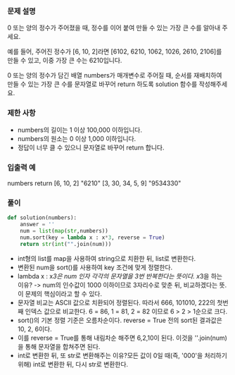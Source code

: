 ### **문제 설명**

0 또는 양의 정수가 주어졌을 때, 정수를 이어 붙여 만들 수 있는 가장 큰 수를 알아내 주세요.

예를 들어, 주어진 정수가 [6, 10, 2]라면 [6102, 6210, 1062, 1026, 2610, 2106]를 만들 수 있고, 이중 가장 큰 수는 6210입니다.

0 또는 양의 정수가 담긴 배열 numbers가 매개변수로 주어질 때, 순서를 재배치하여 만들 수 있는 가장 큰 수를 문자열로 바꾸어 return 하도록 solution 함수를 작성해주세요.

### 제한 사항

- numbers의 길이는 1 이상 100,000 이하입니다.
- numbers의 원소는 0 이상 1,000 이하입니다.
- 정답이 너무 클 수 있으니 문자열로 바꾸어 return 합니다.

### 입출력 예

numbers	return
[6, 10, 2]	"6210"
[3, 30, 34, 5, 9]	"9534330"
### 풀이
```python
def solution(numbers):
    answer = ''
    num = list(map(str,numbers))
    num.sort(key = lambda x : x*3, reverse = True)
    return str(int("".join(num)))

```
- int형의 list를 map을 사용하여 string으로 치환한 뒤, list로 변환한다.
- 변환된 num을 sort()를 사용하여 key 조건에 맞게 정렬한다.
- lambda x : x*3은 num 인자 각각의 문자열을 3번 반복한다는 뜻이다. x*3을 하는 이유? -> num의 인수값이 1000 이하이므로 3자리수로 맞춘 뒤, 비교하겠다는 뜻.이 문제의 핵심이라고 할 수 있다.
- 문자열 비교는 ASCII 값으로 치환되어 정렬된다. 따라서 666, 101010, 222의 첫번째 인덱스 값으로 비교한다. 6 = 86, 1 = 81, 2 = 82 이므로 6 > 2 > 1순으로 크다.
- sort()의 기본 정렬 기준은 오름차순이다. reverse = True 전의 sort된 결과값은 10, 2, 6이다.
- 이를 reverse = True를 통해 내림차순 해주면 6,2,10이 된다. 이것을 ''.join(num)을 통해 문자열을 합쳐주면 된다.
- int로 변환한 뒤, 또 str로 변환해주는 이유?모든 값이 0일 때(즉, '000'을 처리하기 위해) int로 변환한 뒤, 다시 str로 변환한다.